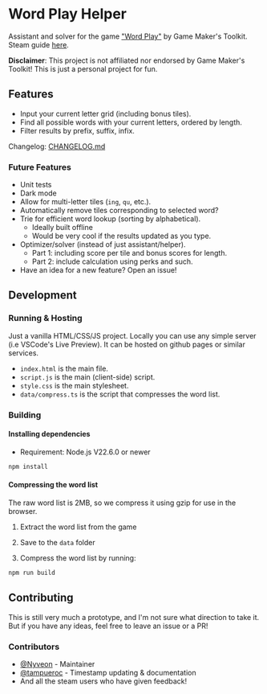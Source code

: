 # Word Play Helper

Assistant and solver for the game ["Word Play"](https://store.steampowered.com/app/3586660/Word_Play/) by Game Maker's Toolkit. Steam guide [here](https://steamcommunity.com/sharedfiles/filedetails/?id=3527537715).

**Disclaimer**: This project is not affiliated nor endorsed by Game Maker's Toolkit! This is just a personal project for fun.

## Features

-   Input your current letter grid (including bonus tiles).
-   Find all possible words with your current letters, ordered by length.
-   Filter results by prefix, suffix, infix.

Changelog: [CHANGELOG.md](CHANGELOG.md)

### Future Features

-   Unit tests
-   Dark mode
-   Allow for multi-letter tiles (`ing`, `qu`, etc.).
-   Automatically remove tiles corresponding to selected word?
-   Trie for efficient word lookup (sorting by alphabetical).
    -   Ideally built offline
    -   Would be very cool if the results updated as you type.
-   Optimizer/solver (instead of just assistant/helper).
    -   Part 1: including score per tile and bonus scores for length.
    -   Part 2: include calculation using perks and such.
-   Have an idea for a new feature? Open an issue!

## Development

### Running & Hosting

Just a vanilla HTML/CSS/JS project. Locally you can use any simple server (i.e VSCode's Live Preview). It can be hosted on github pages or similar services.

-   `index.html` is the main file.
-   `script.js` is the main (client-side) script.
-   `style.css` is the main stylesheet.
-   `data/compress.ts` is the script that compresses the word list.

### Building

#### Installing dependencies

-   Requirement: Node.js V22.6.0 or newer

```bash
npm install
```

#### Compressing the word list

The raw word list is 2MB, so we compress it using gzip for use in the browser.

1. Extract the word list from the game

2. Save to the `data` folder

3. Compress the word list by running:

```bash
npm run build
```

## Contributing

This is still very much a prototype, and I'm not sure what direction to take it. But if you have any ideas, feel free to leave an issue or a PR!

### Contributors

-   [@Nyveon](https://github.com/Nyveon) - Maintainer
-   [@tampueroc](https://github.com/tampueroc) - Timestamp updating & documentation
-   And all the steam users who have given feedback!
